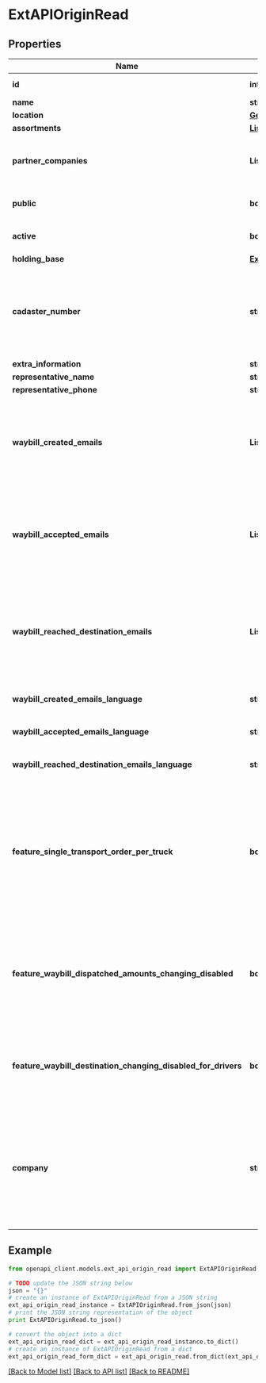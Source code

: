 # ExtAPIOriginRead


## Properties
Name | Type | Description | Notes
------------ | ------------- | ------------- | -------------
**id** | **int** |  | [optional] [readonly] 
**name** | **str** |  | 
**location** | [**GeoLocation**](GeoLocation.md) |  | 
**assortments** | [**List[ExtAPIOriginAssortment]**](ExtAPIOriginAssortment.md) |  | 
**partner_companies** | **List[str]** | List of registry codes of partner companies. | [optional] 
**public** | **bool** |  | [optional] [default to False]
**active** | **bool** |  | [optional] [default to True]
**holding_base** | [**ExtAPIHoldingBaseRead**](ExtAPIHoldingBaseRead.md) |  | [optional] 
**cadaster_number** | **str** | Cadaster number of the Origin in free form. Required if holding base is sent. | [optional] 
**extra_information** | **str** |  | [optional] 
**representative_name** | **str** |  | [optional] 
**representative_phone** | **str** |  | [optional] 
**waybill_created_emails** | **List[str]** | E-mail addresses, where you want to receive notification when waybill is created. | [optional] 
**waybill_accepted_emails** | **List[str]** | E-mail addresses, where you want to receive notification when waybill is accepted. | [optional] 
**waybill_reached_destination_emails** | **List[str]** | E-mail addresses, where you want to receive notification when waybill has arrived at destination. | [optional] 
**waybill_created_emails_language** | **str** |  | [optional] [default to '']
**waybill_accepted_emails_language** | **str** |  | [optional] [default to '']
**waybill_reached_destination_emails_language** | **str** |  | [optional] [default to '']
**feature_single_transport_order_per_truck** | **bool** | Managers are not allowed to create transport orders for a vehicle if there is an active transport order for the vehicle from this origin | [optional] [default to False]
**feature_waybill_dispatched_amounts_changing_disabled** | **bool** | Drivers and receivers are not allowed to change dispatched amounts for waybills from this origin | [optional] [default to False]
**feature_waybill_destination_changing_disabled_for_drivers** | **bool** | Drivers are not allowed to change the destination of waybills from this origin | [optional] [default to False]
**company** | **str** | Registry code of the owner company. By default, API KEY company is used. Note, origin company can not be changed | [optional] 

## Example

```python
from openapi_client.models.ext_api_origin_read import ExtAPIOriginRead

# TODO update the JSON string below
json = "{}"
# create an instance of ExtAPIOriginRead from a JSON string
ext_api_origin_read_instance = ExtAPIOriginRead.from_json(json)
# print the JSON string representation of the object
print ExtAPIOriginRead.to_json()

# convert the object into a dict
ext_api_origin_read_dict = ext_api_origin_read_instance.to_dict()
# create an instance of ExtAPIOriginRead from a dict
ext_api_origin_read_form_dict = ext_api_origin_read.from_dict(ext_api_origin_read_dict)
```
[[Back to Model list]](../README.md#documentation-for-models) [[Back to API list]](../README.md#documentation-for-api-endpoints) [[Back to README]](../README.md)


